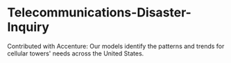 # Telecommunications-Disaster-Inquiry
Contributed with Accenture: Our models identify the patterns and trends for cellular towers' needs across the United States.
